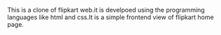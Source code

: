 This is a clone of flipkart web.it is develpoed using the programming languages like html and css.It is a simple frontend view of flipkart home page.
